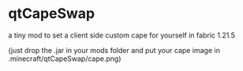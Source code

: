 # qtCapeSwap
a tiny mod to set a client side custom cape for yourself in fabric 1.21.5

(just drop the .jar in your mods folder and put your cape image in .minecraft/qtCapeSwap/cape.png)

